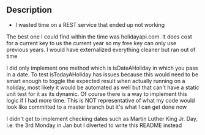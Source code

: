 ## Description

* I wasted time on a REST service that ended up not working

The best one I could find within the time was holidayapi.com. It does cost for a current key to us the current year so
my
free key can only use previous years. I would have externalized everything cleaner but ran out of time

I did only implement one method which is isDateAHoliday in which you pass in a date. To test isTodayAHoliday has issues
because this would need to be smart enough to toggle the expected result when actually running on a holiday, most
likely it would be automated as well but that can't have a static unit test for it as its dynamic. Of course there is a
way to implement this logic if I had more time. This is NOT representative of what my code would look like committed to
a
master branch but it's what I can get done now

I didn't get to implement checking dates such as Martin Luther King Jr. Day, i.e. the 3rd Monday in Jan but I diverted
to write this README instead 